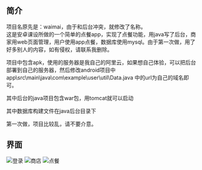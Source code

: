 ## 简介
项目名原先是：waimai，由于和后台冲突，就修改了名称。                
这是安卓课设所做的一个简单的点餐app，实现了点餐功能，用java写了后台，商家用web页面管理，用户使用app点餐，数据库使用mysql。由于第一次做，用了好多别人的内容，如有侵权，请联系我删除。

项目中包含apk，使用的服务器是我自己的阿里云，如果想自己体验，可以把后台部署到自己的服务器，然后修改android项目中app\src\main\java\com\example\user\util\Data.java 中的url为自己的域名即可。

其中后台的java项目包含war包，用tomcat就可以启动

其中数据库构建文件在java后台目录下

第一次做，项目比较乱，请不要介意。

## 界面

![登录](https://i.loli.net/2017/12/29/5a463f77a54c9.png)
![商店](https://i.loli.net/2017/12/29/5a463f6817fe8.png)
![点餐](https://i.loli.net/2017/12/29/5a46416715860.png)